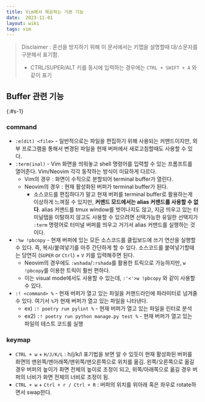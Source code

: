 ```yaml
---
title: Vim에서 제공하는 기본 기능
date:  2023-11-01
layout: wiki
tags: vim
---
```


> Disclaimer : 혼선을 방지하기 위해 이 문서에서는 키맵을 설명할때 대/소문자를 구분해서 표기함.
>
> * CTRL/SUPER/ALT 키를 동시에 입력하는 경우에는 `CTRL + SHIFT + A` 와 같이 표기


## Buffer 관련 기능
{:#s-1}

### command

* `:e(dit) <file>` - 일반적으로는 파일을 편집하기 위해 사용되는 커맨드이지만, 외부 프로그램을 통해서 변경된 파일을 현재 버퍼에서 새로고침할때도 사용할 수 있다.
* `:term(inal)` - Vim 화면을 띄워놓고 shell 명령어를 입력할 수 있는 프롬프트를 열어준다. Vim/Neovim 각각 동작하는 방식이 미묘하게 다르다.
  * Vim의 경우 : 화면이 수직으로 분할되어 terminal buffer가 열린다.
  * Neovim의 경우 : 현재 활성화된 버퍼가 terminal buffer가 된다.
    * 소스코드를 편집하다가 말고 현재 버퍼를 terminal buffer로 활용하는게 이상하게 느껴질 수 있지만, **커맨드 모드에서는 alias 커맨드를 사용할 수 없다**. alias 커맨드를 tmux window를 벗어나지도 않고, 지금 띄우고 있는 터미널탭을 이탈하지 않고도 사용할 수 있으려면 선택가능한 유일한 선택지가 `:term` 명령어로 터미널 버퍼를 띄우고 거기서 alias 커맨드를 실행하는 것이다.
* `:%w !pbcopy` - 현재 버퍼에 있는 모든 소스코드를 클립보드에 쓰기 연산을 실행할 수 있다. 즉, 복사/붙여넣기를 아주 간단하게 할 수 있다. 소스코드를 붙여넣기할때는 당연히 (`SUPER` or `Ctrl`) + `V` 키를 입력해주면 된다.
  * Neovim의 경우에도 `:wshada`/`:rshada`를 활용한 트릭으로 가능하지만, `w !pbcopy`를 이용한 트릭이 훨씬 편하다.
  * 이는 visual mode에서도 사용할 수 있는데, `:'<'>w !pbcopy` 와 같이 사용할 수 있다.
* `:! <command> %` - 현재 버퍼가 열고 있는 파일을 커맨드라인에 파라미터로 넘겨줄 수 있다. 여기서 `%`가 현재 버퍼가 열고 있는 파일을 나타낸다.
  * ex) `:! poetry run pylint %` - 현재 버퍼가 열고 있는 파일을 린터로 분석
  * ex2) `:! poetry run python manage.py test %` - 현재 버퍼가 열고 있는 파일의 테스트 코드를 실행

### keymap

* `CTRL + w` + `H/J/K/L` : h/j/k/l 표기법을 보면 알 수 있듯이 현재 활성화된 버퍼를 화면의 맨왼쪽/맨아래쪽/맨위쪽/맨오른쪽으로 위치를 옮김. 왼쪽/오른쪽으로 옮길 경우 버퍼의 높이가 화면 전체의 높이로 조정이 되고, 위쪽/아래쪽으로 옮길 경우 버퍼의 너비가 화면 전체의 너비로 조정이 됨.
* `CTRL + w` + `Ctrl + r / Ctrl + R` : 버퍼의 위치를 위아래 혹은 좌우로 rotate하면서 swap한다.
